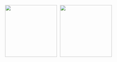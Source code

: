 <div style="display: flex; align-items: center; gap: 10px;">
    <a>
        <img height="170" src="https://githubstats-teal.vercel.app/api?custom_title=GitHub%20Stats&username=karolzmijewski&theme=transparent&show_icons=true" />
    </a>
    <a>
        <img height="170" src="https://githubstats-teal.vercel.app/api/top-langs/?username=karolzmijewski&layout=compact" />
    </a>
</div>